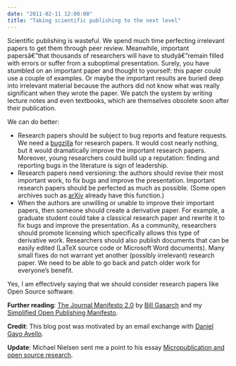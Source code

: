 ```yaml
---
date: "2011-02-11 12:00:00"
title: "Taking scientific publishing to the next level"
---
```




Scientific publishing is wasteful. We spend much time perfecting irrelevant papers to get them through peer review. Meanwhile, important papersâ€”that thousands of researchers will have to studyâ€”remain filled with errors or suffer from a suboptimal presentation. Surely, you have stumbled on an important paper and thought to yourself: this paper could use a couple of examples. Or maybe the important results are buried deep into irrelevant material because the authors did not know what was really significant when they wrote the paper. We patch the system by writing lecture notes and even textbooks, which are themselves obsolete soon after their publication.

We can do better:

- Research papers should be subject to bug reports and feature requests. We need a [bugzilla](https://en.wikipedia.org/wiki/Bugzilla) for research papers. It would cost nearly nothing, but it would dramatically improve the important research papers. Moreover, young researchers could build up a reputation: finding and reporting bugs in the literature is sign of leadership.
- Research papers need versioning: the authors should revise their most important work, to fix bugs and improve the presentation. Important research papers should be perfected as much as possible. (Some open archives such as [arXiv](http://arxiv.org/) already have this function.)
- When the authors are unwilling or unable to improve their important papers,  then someone should create a derivative paper. For example, a graduate student could take a classical research paper and rewrite it to fix bugs and improve the presentation. As a community, researchers should promote licensing which specifically allows this type of derivative work. Researchers should also publish documents that can be easily edited (LaTeX source code or Microsoft Word documents). Many small fixes do not warrant yet another (possibly irrelevant) research paper. We need to be able to go back and patch older work for everyone&rsquo;s benefit.


Yes, I am effectively saying that we should consider research papers like Open Source software.

__Further reading__: [The Journal Manifesto 2.0](http://blog.computationalcomplexity.org/2009/10/journal-manifesto-20.html) by [Bill Gasarch](http://www.cs.umd.edu/~gasarch/) and my [Simplified Open Publishing Manifesto](/lemire/blog/2009/10/01/a-simplified-open-publishing-manifesto/).

__Credit__: This blog post was motivated by an email exchange with [Daniel Gayo Avello](http://danigayo.info/).

__Update__: Michael Nielsen sent me a point to his essay [Micropublication and open source research](http://michaelnielsen.org/blog/micropublication-and-open-source-research/).

